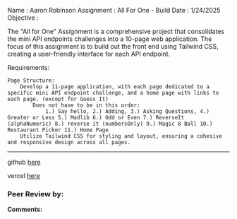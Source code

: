 Name : Aaron Robinson
Assignment : All For One - Build
Date : 1/24/2025
Objective :

The "All for One" Assignment is a comprehensive project that consolidates the mini API endpoints challenges into a 10-page web application. The focus of this assignment is to build out the front end using Tailwind CSS, creating a user-friendly interface for each API endpoint.

Requirements:

    Page Structure:
        Develop a 11-page application, with each page dedicated to a specific mini API endpoint challenge, and a home page with links to each page. (except for Guess It)
            Does not have to be in this order:
                1.) Say hello, 2.) Adding, 3.) Asking Questions, 4.) Greater or Less 5.) Madlib 6.) Odd or Even 7.) ReverseIt (alphaNumeric) 8.) reverse it (numbersOnly) 9.) Magic 8 Ball 10.) Restaurant Picker 11.) Home Page
        Utilize Tailwind CSS for styling and layout, ensuring a cohesive and responsive design across all pages.
---

github [here](https://github.com/wraithio/ARobinsonRPSLS-Front)

vercel [here](https://a-robinson-rpsls-front.vercel.app/)

### Peer Review by: 
**Comments:**  